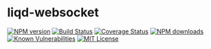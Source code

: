 # liqd-websocket

[![NPM version](https://img.shields.io/npm/v/liqd-websocket.svg)](https://www.npmjs.com/package/liqd-websocket)
[![Build Status](https://travis-ci.org/radixxko/liqd-websocket.svg?branch=master)](https://travis-ci.org/radixxko/liqd-websocket)
[![Coverage Status](https://coveralls.io/repos/github/radixxko/liqd-websocket/badge.svg?branch=master)](https://coveralls.io/github/radixxko/liqd-websocket?branch=master)
[![NPM downloads](https://img.shields.io/npm/dm/liqd-websocket.svg)](https://www.npmjs.com/package/liqd-websocket)
[![Known Vulnerabilities](https://snyk.io/test/github/radixxko/liqd-websocket/badge.svg?targetFile=package.json)](https://snyk.io/test/github/radixxko/liqd-websocket?targetFile=package.json)
[![MIT License](https://img.shields.io/badge/license-MIT-blue.svg)](LICENSE)
